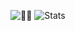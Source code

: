 ![🎼🎼](https://github-readme-stats.vercel.app/api/top-langs/?username=blueslimee&lang_count=7&layout=compact&bg_color=0,000000,000000&title_color=fff&text_color=fff)
![Stats](https://github-readme-stats.vercel.app/api?username=blueslimee&bg_color=0,000000,000000&title_color=fff&text_color=fff&include_all_commits=true)

